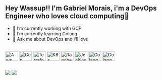 ## Hey Wassup!! I'm Gabriel Morais, i'm a DevOps Engineer who loves cloud computing🐺

- 🔭 I’m currently working with GCP
- 🌱 I’m currently learning Golang
- 💬 Ask me about DevOps and i'll love
<div style="display: inline_block"><br>
  <img align="center" alt="Aws" height="30" width="40" img src="https://cdn.jsdelivr.net/gh/devicons/devicon@latest/icons/amazonwebservices/amazonwebservices-original-wordmark.svg">
  <img align="center" alt="Gcp" height="30" width="40" img src="https://cdn.jsdelivr.net/gh/devicons/devicon@latest/icons/googlecloud/googlecloud-original.svg"> 
  <img align="center" alt="Terraform" height="30" width="40" img src="https://cdn.jsdelivr.net/gh/devicons/devicon@latest/icons/terraform/terraform-original.svg">          
  <img align="center" alt="K8s" height="30" width="40" img src="https://cdn.jsdelivr.net/gh/devicons/devicon@latest/icons/kubernetes/kubernetes-original.svg">        
  <img align="center" alt="Rancher" height="30" width="40" img src="https://cdn.jsdelivr.net/gh/devicons/devicon@latest/icons/rancher/rancher-original.svg">
  <img align="center" alt="Jenkins" height="30" width="40" img src="https://cdn.jsdelivr.net/gh/devicons/devicon@latest/icons/jenkins/jenkins-original.svg">       
  <img align="center" alt="Golang" height="30" width="40" img src="https://cdn.jsdelivr.net/gh/devicons/devicon@latest/icons/go/go-original-wordmark.svg">
  <img align="center" alt="Golang" height="30" width="40" img src="https://cdn.jsdelivr.net/gh/devicons/devicon@latest/icons/bash/bash-original.svg">        
</div>

##

<div>  
  <a href = "mailto:gabriel.m.moraisof@gmail.com"><img src="https://img.shields.io/badge/-Gmail-%23333?style=for-the-badge&logo=gmail&logoColor=white" target="_blank"></a>
  <a href="https://www.linkedin.com/in/gabriel-morais-b1a37022a/" target="_blank"><img src="https://img.shields.io/badge/-LinkedIn-%230077B5?style=for-the-badge&logo=linkedin&logoColor=white" target="_blank"></a> 
</div>
